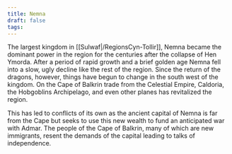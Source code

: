 ```yaml
---
title: Nemna
draft: false
tags:
---
```

The largest kingdom in [[Sulwaf|/RegionsCyn-Tollir]], Nemna became the dominant power in the region for the centuries after the collapse of Hen Ymorda. After a period of rapid growth and a brief golden age Nemna fell into a slow, ugly decline like the rest of the region. Since the return of the dragons, however, things have begun to change in the south west of the kingdom. On the Cape of Balkrin trade from the Celestial Empire, Caldoria, the Hobgoblins Archipelago, and even other planes has revitalized the region. 

This has led to conflicts of its own as the ancient capital of Nemna is far from the Cape but seeks to use this new wealth to fund an anticipated war with Admar. The people of the Cape of Balkrin, many of which are new immigrants, resent the demands of the capital leading to talks of independence.